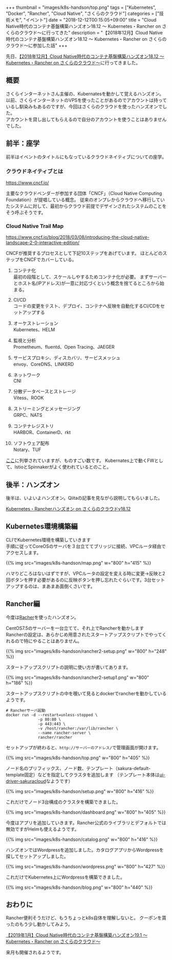 +++
thumbnail = "images/k8s-handson/top.png"
tags = ["Kubernetes", "Docker", "Rancher", "Cloud Native", "さくらのクラウド"]
categories = ["技術メモ", "イベント"]
date = "2018-12-12T00:15:05+09:00"
title = "Cloud Native時代のコンテナ基盤構築ハンズオン18.12 ～ Kubernetes・Rancher on さくらのクラウド～に行ってきた"
description = "【2018年12月】Cloud Native時代のコンテナ基盤構築ハンズオン18.12 ～ Kubernetes・Rancher on さくらのクラウド～に参加した話"
+++

先日、[【2018年12月】Cloud Native時代のコンテナ基盤構築ハンズオン18.12 ～ Kubernetes・Rancher on さくらのクラウド～](https://sakura-kanto.doorkeeper.jp/events/82838)に行ってきました。

## 概要

さくらインターネットさん主催の、Kubernatesを動かして覚えるハンズオン。  
以前、さくらインターネットのVPSを使ったことがあるのでアカウントは持っているし馴染みもあるのですが、今回はさくらのクラウドを使ったハンズオンでした。  
アカウントを貸し出してもらえるので自分のアカウントを使うことはありませんでした。

## 前半：座学

前半はイベントのタイトルにもなっているクラウドネイティブについての座学。

### クラウドネイティブとは

https://www.cncf.io/

主要なクラウドベンダーが参加する団体「CNCF」（Cloud Native Computing Foundation）が提唱している概念。
従来のオンプレからクラウドへ移行していたシステムに対して、最初からクラウド前提でデザインされたシステムのことをそう呼ぶそうです。

### Cloud Native Trail Map
https://www.cncf.io/blog/2018/03/08/introducing-the-cloud-native-landscape-2-0-interactive-edition/

CNCFが推奨するプロセスとして下記10ステップをあげています。
ほとんどのステップをCNCFでカバーしている。

1. コンテナ化  
最初の段階として、スケールしやするためコンテナ化が必要。
まずサーバーとホスト名(IPアドレス)が一意に対応づくという概念を捨てるところから始まる。

2. CI/CD  
コードの変更をテスト、デプロイ、コンテナへ反映を自動化するCI/CDをセットアップする

3. オーケストレーション  
Kubernetes、HELM

4. 監視と分析  
Prometheum、fluentd、Open Tracing、JAEGER

5. サービスプロキシ、ディスカバリ、サービスメッシュ  
envoy、CoreDNS、LINKERD

6. ネットワーク  
CNI

7. 分散データベースとストレージ  
Vitess、ROOK

8. ストリーミングとメッセージング  
GRPC、NATS

9. コンテナレジストリ  
HARBOR、ContainerD、rkt

10. ソフトウェア配布  
Notary、TUF

[ここ](https://landscape.cncf.io/)に列挙されていますが、ものすごい数です。
Kubernates上で動くFWとして、IstioとSpinnakerがよく使われているとのこと。




## 後半：ハンズオン

後半は、いよいよハンズオン。Qiitaの記事を見ながら説明してもらいました。

[Kubernetes・Rancherハンズオン on さくらのクラウドv18.12](https://qiita.com/zembutsu/items/41837d953a518c0b7f9e)

## Kubernetes環境構築編

CLIでKubernetes環境を構築していきます  
手順に従ってCoreOSのサーバを３台立ててブリッジに接続、VPCルータ経由でアクセスします。

{{% img src="images/k8s-handson/map.png" w="800" h="415" %}}

ハマりどころはないはずですが、VPCルータの設定を変える時に変更→反映と2回ボタンを押す必要があるのに反映ボタンを押し忘れたぐらいです。3台セットアップするのは、まあまあ面倒くさいです。

## Rancher編

今度は[Racher](https://www.rancher.co.jp/)を使ったハンズオン。

CentOS7.5のサーバーを一台立てて、それ上でRancherを動かします  
Rancherの設定は、あらかじめ用意されたスタートアップスクリプトでやってくれるので特にやることはありません。

{{% img src="images/k8s-handson/rancher2-setup.png" w="800" h="248" %}}

スタートアップスクリプトの説明に使い方が書いてあります。

{{% img src="images/k8s-handson/rancher2-setup1.png" w="800" h="186" %}}

スタートアップスクリプトの中を覗いて見るとdockerでrancherを動かしているようです。


```
# Rancherサーバ起動
docker run -d --restart=unless-stopped \
              -p 80:80 \
              -p 443:443 \
              -v /host/rancher:/var/lib/rancher \
              --name rancher-server \
              rancher/rancher
```

セットアップが終わると、`http://サーバーのアドレス/`で管理画面が開けます。

{{% img src="images/k8s-handson/top.png" w="800" h="405" %}}

ノード名のプリフィックス、ノード数、テンプレート（sakura-default-template固定）などを指定してクラスタを追加します
（テンプレート本体は[ui-driver-sakuracloud](https://sacloud.github.io/ui-driver-sakuracloud/)なようです）

{{% img src="images/k8s-handson/setup.png" w="800" h="416" %}}

これだけでノード3台構成のクラスタを構築できました。

{{% img src="images/k8s-handson/dashboard.png" w="800" h="405" %}}

今度はアプリを追加していきます。Rancher公式のライブラリとデフォルトでは無効ですがHelmも使えるようです。

{{% img src="images/k8s-handson/catalog.png" w="800" h="416" %}}

ハンズオンではWordpressを追加しました。カタログアプリからWordpressを探してセットアップしました。

{{% img src="images/k8s-handson/wordpress.png" w="800" h="427" %}}

これだけでKubernetes上にWordpressを構築できました。

{{% img src="images/k8s-handson/blog.png" w="800" h="440" %}}


## おわりに

Rancher便利そうだけど、もうちょっとk8s自体を理解しないと。
クーポンを貰ったのもう少し動かしてみよう。

[【2019年1月】Cloud Native時代のコンテナ基盤構築ハンズオン19.1 ～ Kubernetes・Rancher on さくらのクラウド～](https://sakura-kanto.doorkeeper.jp/events/82839)

来月も開催されるようです。
